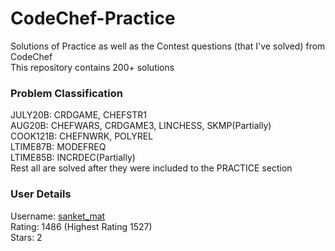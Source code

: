 # CodeChef-Practice
Solutions of Practice as well as the Contest questions (that I've solved) from CodeChef  
This repository contains 200+ solutions  

### Problem Classification
JULY20B: CRDGAME, CHEFSTR1  
AUG20B: CHEFWARS, CRDGAME3, LINCHESS, SKMP(Partially)  
COOK121B: CHEFNWRK, POLYREL  
LTIME87B: MODEFREQ  
LTIME85B: INCRDEC(Partially)  
Rest all are solved after they were included to the PRACTICE section  

### User Details
Username: [sanket_mat](https://www.codechef.com/users/sanket_mat)  
Rating: 1486 (Highest Rating 1527)  
Stars: 2  
